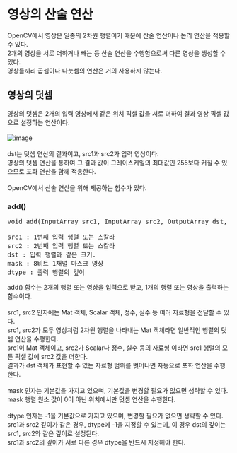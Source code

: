 # 영상의 산술 연산

OpenCV에서 영상은 일종의 2차원 행렬이기 때문에 산술 연산이나 논리 연산을 적용할 수 있다.
<br>
2개의 영상을 서로 더하거나 빼는 등 산술 연산을 수행함으로써 다른 영상을 생성할 수 있다.
<br>
영상들끼리 곱셈이나 나눗셈의 연산은 거의 사용하지 않는다.

## 영상의 덧셈
영상의 덧셈은 2개의 입력 영상에서 같은 위치 픽셀 값을 서로 더하여 결과 영상 픽셀 값으로 설정하는 연산이다.
<br>
<br>
![image](https://user-images.githubusercontent.com/87363461/203887417-91172f1d-34d3-4c2a-a7b5-4c1867c9eb44.png)
<br>
<br>
dst는 덧셈 연산의 결과이고, src1과 src2가 입력 영상이다.
<br>
영상의 덧셈 연산을 통하여 그 결과 값이 그레이스케일의 최대값인 255보다 커질 수 있으므로 포화 연산을 함께 적용한다.
<br>
<br>
OpenCV에서 산술 연산을 위해 제공하는 함수가 있다.

### add()

<pre>
void add(InputArray src1, InputArray src2, OutputArray dst, InputArray mask = noArray(), int dtype = -1);

src1 : 1번째 입력 행렬 또는 스칼라
src2 : 2번째 입력 행렬 또는 스칼라
dst : 입력 행렬과 같은 크기.
mask : 8비트 1채널 마스크 영샹
dtype : 출력 행렬의 깊이
</pre>
add() 함수는 2개의 행렬 또는 영상을 입력으로 받고, 1개의 행렬 또는 영상을 출력하는 함수이다.
<br>
<br>
src1, src2 인자에는 Mat 객체, Scalar 객체, 정수, 실수 등 여러 자료형을 전달할 수 있다.
<br>
src1, src2가 모두 영상처럼 2차원 행렬을 나타내는 Mat 객체라면 일반적인 행렬의 덧셈 연산을 수행한다.
<br>
src1이 Mat 객체이고, src2가 Scalar나 정수, 실수 등의 자료형 이라면 src1 행렬의 모든 픽셀 값에 src2 값을 더한다.
<br>
결과가 dst 객체가 표현할 수 있는 자료형 범위를 벗어나면 자동으로 포화 연산을 수행한다.
<br>
<br>
mask 인자는 기본값을 가지고 있으며, 기본값을 변경할 필요가 없으면 생략할 수 있다.
<br>
mask 행렬 원소 값이 0이 아닌 위치에서만 덧셈 연산을 수행한다.
<br>
<br>
dtype 인자는 -1을 기본값으로 가지고 있으며, 변경할 필요가 없으면 생략할 수 있다.
<br>
src1과 src2 깊이가 같은 경우, dtype에 -1을 지정할 수 있는데, 이 경우 dst의 깊이는 src1, src2와 같은 깊이로 설정된다.
<br>
src1과 src2의 깊이가 서로 다른 경우 dtype을 반드시 지정해야 한다.
